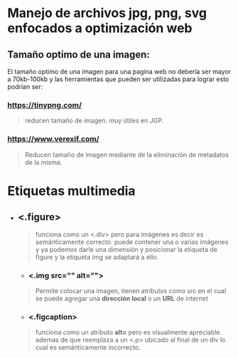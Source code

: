 # Manejo de archivos jpg, png, svg enfocados a optimización web

## Tamaño optimo de una imagen:
El tamaño optimo de una imagen para una pagina web no debería ser mayor a 70kb-100kb y las herramientas que pueden ser utilizadas para lograr esto podrían ser:

### https://tinypng.com/
> reducen tamaño de imagen. muy útiles en JGP.


### https://www.verexif.com/
> Reducen tamaño de imagen mediante de la eliminación de metadatos de la misma.


# Etiquetas multimedia
* ## <.figure>
    > funciona como un <.div> pero para imágenes es decir es semánticamente correcto.
    puede contener una o varias imágenes y ya podemos darle una dimensión y posicionar la etiqueta de figure y la etiqueta img se adaptará a ello.

    * ### <.img src="" alt="">
    > Permite colocar una imagen, tienen atributos como src en el cual se puede agregar una **dirección local** o un **URL** de internet


    * ### <.figcaption>
    > funciona como un atributo **alt=** pero es visualmente apreciable. ademas de que reemplaza a un <.p> ubicado al final de un div lo cual es semánticamente incorrecto.
